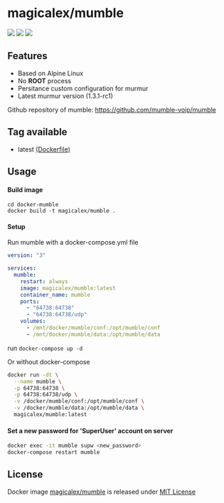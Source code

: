 # magicalex/mumble

![](https://github.com/magicalex/docker-mumble/workflows/build/badge.svg?branch=master&event=push)
[![](https://img.shields.io/docker/pulls/magicalex/mumble)](https://hub.docker.com/r/magicalex/mumble)
[![](https://img.shields.io/docker/stars/magicalex/mumble)](https://hub.docker.com/r/magicalex/mumble)

## Features

- Based on Alpine Linux
- No **ROOT** process
- Persitance custom configuration for murmur
- Latest murmur version (1.3.1-rc1)

Github repository of mumble: https://github.com/mumble-voip/mumble

## Tag available

- latest [(Dockerfile)](https://github.com/Magicalex/docker-mumble/blob/master/Dockerfile)

## Usage

#### Build image

```
cd docker-mumble
docker build -t magicalex/mumble .
```

#### Setup

Run mumble with a docker-compose.yml file

```yml
version: "3"

services:
  mumble:
    restart: always
    image: magicalex/mumble:latest
    container_name: mumble
    ports:
      - "64738:64738"
      - "64738:64738/udp"
    volumes:
      - /mnt/docker/mumble/conf:/opt/mumble/conf
      - /mnt/docker/mumble/data:/opt/mumble/data
```

run `docker-compose up -d`

Or without docker-compose

```sh
docker run -dt \
  --name mumble \
  -p 64738:64738 \
  -p 64738:64738/udp \
  -v /docker/mumble/conf:/opt/mumble/conf \
  -v /docker/mumble/data:/opt/mumble/data \
  magicalex/mumble:latest
```

#### Set a new password for 'SuperUser' account on server

```sh
docker exec -it mumble supw <new_password>
docker-compose restart mumble
```

## License

Docker image [magicalex/mumble](https://hub.docker.com/r/magicalex/mumble) is released under [MIT License](https://github.com/Magicalex/docker-mumble/blob/master/LICENSE)